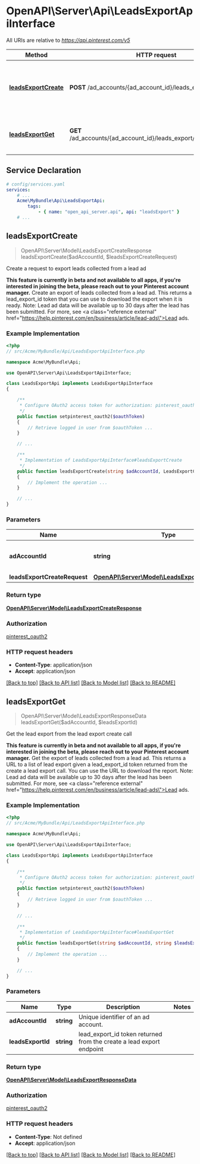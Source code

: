 # OpenAPI\Server\Api\LeadsExportApiInterface

All URIs are relative to *https://api.pinterest.com/v5*

Method | HTTP request | Description
------------- | ------------- | -------------
[**leadsExportCreate**](LeadsExportApiInterface.md#leadsExportCreate) | **POST** /ad_accounts/{ad_account_id}/leads_export | Create a request to export leads collected from a lead ad
[**leadsExportGet**](LeadsExportApiInterface.md#leadsExportGet) | **GET** /ad_accounts/{ad_account_id}/leads_export/{leads_export_id} | Get the lead export from the lead export create call


## Service Declaration
```yaml
# config/services.yaml
services:
    # ...
    Acme\MyBundle\Api\LeadsExportApi:
        tags:
            - { name: "open_api_server.api", api: "leadsExport" }
    # ...
```

## **leadsExportCreate**
> OpenAPI\Server\Model\LeadsExportCreateResponse leadsExportCreate($adAccountId, $leadsExportCreateRequest)

Create a request to export leads collected from a lead ad

<strong>This feature is currently in beta and not available to all apps, if you're interested in joining the beta, please reach out to your Pinterest account manager.</strong>  Create an export of leads collected from a lead ad. This returns a lead_export_id  token that you can use to download the export when it is ready.  Note: Lead ad data will be available up to 30 days after the lead has been submitted.  For more, see <a class=\"reference external\" href=\"https://help.pinterest.com/en/business/article/lead-ads\">Lead ads</a>.

### Example Implementation
```php
<?php
// src/Acme/MyBundle/Api/LeadsExportApiInterface.php

namespace Acme\MyBundle\Api;

use OpenAPI\Server\Api\LeadsExportApiInterface;

class LeadsExportApi implements LeadsExportApiInterface
{

    /**
     * Configure OAuth2 access token for authorization: pinterest_oauth2
     */
    public function setpinterest_oauth2($oauthToken)
    {
        // Retrieve logged in user from $oauthToken ...
    }

    // ...

    /**
     * Implementation of LeadsExportApiInterface#leadsExportCreate
     */
    public function leadsExportCreate(string $adAccountId, LeadsExportCreateRequest $leadsExportCreateRequest, int &$responseCode, array &$responseHeaders): array|object|null
    {
        // Implement the operation ...
    }

    // ...
}
```

### Parameters

Name | Type | Description  | Notes
------------- | ------------- | ------------- | -------------
 **adAccountId** | **string**| Unique identifier of an ad account. |
 **leadsExportCreateRequest** | [**OpenAPI\Server\Model\LeadsExportCreateRequest**](../Model/LeadsExportCreateRequest.md)|  |

### Return type

[**OpenAPI\Server\Model\LeadsExportCreateResponse**](../Model/LeadsExportCreateResponse.md)

### Authorization

[pinterest_oauth2](../../README.md#pinterest_oauth2)

### HTTP request headers

 - **Content-Type**: application/json
 - **Accept**: application/json

[[Back to top]](#) [[Back to API list]](../../README.md#documentation-for-api-endpoints) [[Back to Model list]](../../README.md#documentation-for-models) [[Back to README]](../../README.md)

## **leadsExportGet**
> OpenAPI\Server\Model\LeadsExportResponseData leadsExportGet($adAccountId, $leadsExportId)

Get the lead export from the lead export create call

<strong>This feature is currently in beta and not available to all apps, if you're interested in joining the beta, please reach out to your Pinterest account manager.</strong>  Get the export of leads collected from a lead ad. This returns a URL to a list of lead export given a lead_export_id token returned from the create a lead export call. You can use the URL to download the report.  Note: Lead ad data will be available up to 30 days after the lead has been submitted.  For more, see <a class=\"reference external\" href=\"https://help.pinterest.com/en/business/article/lead-ads\">Lead ads</a>.

### Example Implementation
```php
<?php
// src/Acme/MyBundle/Api/LeadsExportApiInterface.php

namespace Acme\MyBundle\Api;

use OpenAPI\Server\Api\LeadsExportApiInterface;

class LeadsExportApi implements LeadsExportApiInterface
{

    /**
     * Configure OAuth2 access token for authorization: pinterest_oauth2
     */
    public function setpinterest_oauth2($oauthToken)
    {
        // Retrieve logged in user from $oauthToken ...
    }

    // ...

    /**
     * Implementation of LeadsExportApiInterface#leadsExportGet
     */
    public function leadsExportGet(string $adAccountId, string $leadsExportId, int &$responseCode, array &$responseHeaders): array|object|null
    {
        // Implement the operation ...
    }

    // ...
}
```

### Parameters

Name | Type | Description  | Notes
------------- | ------------- | ------------- | -------------
 **adAccountId** | **string**| Unique identifier of an ad account. |
 **leadsExportId** | **string**| lead_export_id token returned from the create a lead export endpoint |

### Return type

[**OpenAPI\Server\Model\LeadsExportResponseData**](../Model/LeadsExportResponseData.md)

### Authorization

[pinterest_oauth2](../../README.md#pinterest_oauth2)

### HTTP request headers

 - **Content-Type**: Not defined
 - **Accept**: application/json

[[Back to top]](#) [[Back to API list]](../../README.md#documentation-for-api-endpoints) [[Back to Model list]](../../README.md#documentation-for-models) [[Back to README]](../../README.md)

